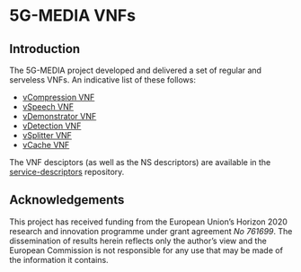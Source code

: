 # 5G-MEDIA VNFs

## Introduction 

The 5G-MEDIA project developed and delivered a set of regular and serveless VNFs. An indicative list of these follows:
- [vCompression VNF](https://github.com/5g-media/vCompression)
- [vSpeech VNF](https://github.com/5g-media/vSpeech)
- [vDemonstrator VNF](https://github.com/5g-media/vDemonstrator)
- [vDetection VNF](https://github.com/5g-media/vDetection)
- [vSplitter VNF](https://github.com/5g-media/vSplitter)
- [vCache VNF](https://hub.docker.com/r/docker5gmedia/vcache-faas/tags)

The VNF desciptors (as well as the NS descriptors) are available in the [service-descriptors](https://github.com/5g-media/service-descriptors) repository. 


## Acknowledgements
This project has received funding from the European Union’s Horizon 2020 research and innovation programme under grant agreement *No 761699*. The dissemination of results herein reflects only the author’s view and the European Commission is not responsible for any use that may be made 
of the information it contains.

